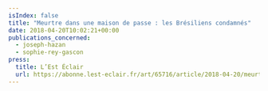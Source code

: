 ```yaml
---
isIndex: false
title: "Meurtre dans une maison de passe : les Brésiliens condamnés"
date: 2018-04-20T10:02:21+00:00
publications_concerned:
  - joseph-hazan
  - sophie-rey-gascon
press:
  title: L’Est Éclair
  url: https://abonne.lest-eclair.fr/art/65716/article/2018-04-20/meurtre-dans-une-maison-de-passe-les-bresiliens-condamnes
---
```

